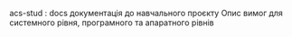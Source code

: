 acs-stud : docs
документація до навчального проєкту
Опис вимог для системного рівня, програмного та апаратного рівнів
